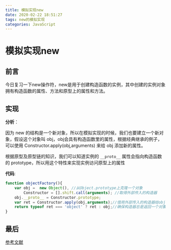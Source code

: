 ```yaml
---
title: 模拟实现new
date: 2020-02-22 18:51:27
tags: new的模拟实现
categories: JavaScript
---
```

# 模拟实现new

## 前言

今日复习一下new操作符，new是用于创建构造函数的实例，其中创建的实例对象拥有构造函数的属性、方法和原型上的属性和方法。

## 实现

**分析**：

因为 new 的结构是一个新对象，所以在模拟实现的时候，我们也要建立一个新对象，假设这个对象叫 obj，obj会具有构造函数里的属性，根据经典继承的例子，可以使用 Constructor.apply(obj,arguments) 来给 obj 添加新的属性。

根据原型及原型链的知识，我们可以知道实例的 `__proto__` 属性会指向构造函数的 prototype，所以用这个特性来实现实例访问原型上的属性

**代码**:

```javascript
function objectFactory(){
    var obj =  new Object(), //从Object.prototype上克隆一个对象
        Constructor = [].shift.call(arguments); //取得外部传入的构造器
    obj.__proto__ = Constructor.prototype;
    var ret = Constructor.apply(obj,arguments);//借用外部传入的构造器给obj设置属性
    return typeof ret === 'object' ? ret : obj;//确保构造器总是返回一个对象
}
```



## 最后

[参考文献](https://github.com/mqyqingfeng/Blog/issues/13)